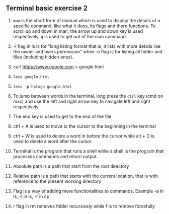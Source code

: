 ## Terminal basic exercise 2


1. `man` is the short form of manual which is used to display the details of a specific command, like what it does, its flags and there functions.
To scroll up and down in man, the arrow up and down key is used respectively. `q` is used to get out of the man command.

2. -l flag in ls is for "long listing format that is, it lists with more details like the owner and users permission" while -a flag is for listing all folder and files (including hidden ones).

3. curl https://www.google.com > google.html

4. `less google.html `

5. `less -p hplogo google.html `

6. To jump between words in the terminal, long press the `ctrl` key (cmd on mac) and use the left and right arrow key to navigate left and right respectively.

7. The end key is used to get to the end of the file

8. ctrl + A is used to move to the cursor to the beginning in the terminal

9. ctrl + W is used to delete a word in before the cursor while alt + D is used to delete a word after the cursor.

10. Terminal is the program that runs a shell while a shell is the program that processes commands and return output.

11. Absolute path is a path that start from the root directory

12. Relative path is a path that starts with the current location, that is with reference to the present working directory

13. Flag is a way of adding more functionalities to commands. Example -a in ls, -l in ls, -r in cp

14. r flag in rm removes folder recursively while f is to remove forcefully